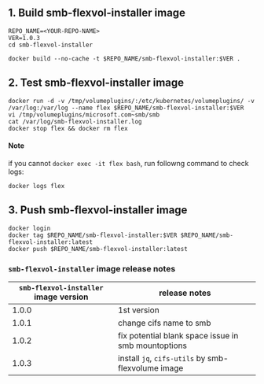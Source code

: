 ## 1. Build smb-flexvol-installer image

```
REPO_NAME=<YOUR-REPO-NAME>
VER=1.0.3
cd smb-flexvol-installer

docker build --no-cache -t $REPO_NAME/smb-flexvol-installer:$VER .
```
## 2. Test smb-flexvol-installer image
```
docker run -d -v /tmp/volumeplugins/:/etc/kubernetes/volumeplugins/ -v /var/log:/var/log --name flex $REPO_NAME/smb-flexvol-installer:$VER
vi /tmp/volumeplugins/microsoft.com~smb/smb
cat /var/log/smb-flexvol-installer.log
docker stop flex && docker rm flex
```

#### Note
if you cannot `docker exec -it flex bash`, run followng command to check logs:
```
docker logs flex
```

## 3. Push smb-flexvol-installer image
```
docker login
docker tag $REPO_NAME/smb-flexvol-installer:$VER $REPO_NAME/smb-flexvol-installer:latest
docker push $REPO_NAME/smb-flexvol-installer:latest
```

### `smb-flexvol-installer` image release notes
| `smb-flexvol-installer` image version | release notes |
| ---- | ---- |
| 1.0.0 | 1st version  |
| 1.0.1 | change cifs name to smb |
| 1.0.2 | fix potential blank space issue in smb mountoptions |
| 1.0.3 | install `jq`, `cifs-utils` by smb-flexvolume image |
